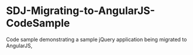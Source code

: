 SDJ-Migrating-to-AngularJS-CodeSample
=====================================

Code sample demonstrating a sample jQuery application being migrated to AngularJS,
